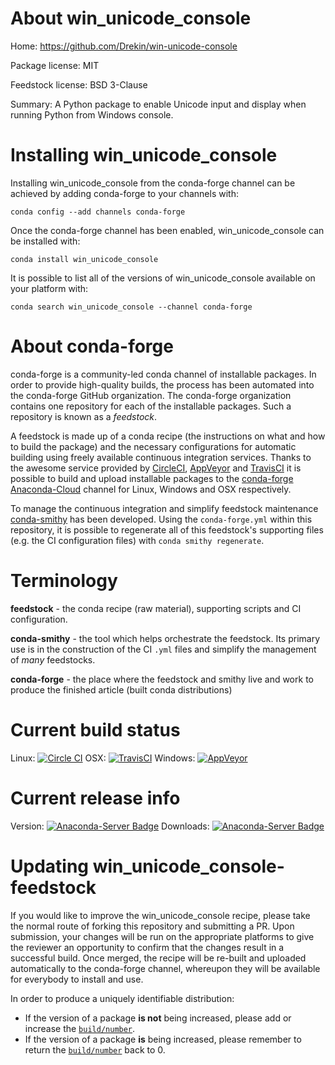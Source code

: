 About win_unicode_console
=========================

Home: https://github.com/Drekin/win-unicode-console

Package license: MIT

Feedstock license: BSD 3-Clause

Summary: A Python package to enable Unicode input and display when running Python from Windows console.



Installing win_unicode_console
==============================

Installing win_unicode_console from the conda-forge channel can be achieved by adding conda-forge to your channels with:

```
conda config --add channels conda-forge
```

Once the conda-forge channel has been enabled, win_unicode_console can be installed with:

```
conda install win_unicode_console
```

It is possible to list all of the versions of win_unicode_console available on your platform with:

```
conda search win_unicode_console --channel conda-forge
```


About conda-forge
=================

conda-forge is a community-led conda channel of installable packages.
In order to provide high-quality builds, the process has been automated into the
conda-forge GitHub organization. The conda-forge organization contains one repository 
for each of the installable packages. Such a repository is known as a *feedstock*.

A feedstock is made up of a conda recipe (the instructions on what and how to build
the package) and the necessary configurations for automatic building using freely
available continuous integration services. Thanks to the awesome service provided by
[CircleCI](https://circleci.com/), [AppVeyor](http://www.appveyor.com/)
and [TravisCI](https://travis-ci.org/) it is possible to build and upload installable
packages to the [conda-forge](https://anaconda.org/conda-forge)
[Anaconda-Cloud](http://docs.anaconda.org/) channel for Linux, Windows and OSX respectively.

To manage the continuous integration and simplify feedstock maintenance
[conda-smithy](http://github.com/conda-forge/conda-smithy) has been developed.
Using the ``conda-forge.yml`` within this repository, it is possible to regenerate all of
this feedstock's supporting files (e.g. the CI configuration files) with ``conda smithy regenerate``.


Terminology
===========

**feedstock** - the conda recipe (raw material), supporting scripts and CI configuration.

**conda-smithy** - the tool which helps orchestrate the feedstock.
                   Its primary use is in the construction of the CI ``.yml`` files
                   and simplify the management of *many* feedstocks.

**conda-forge** - the place where the feedstock and smithy live and work to
                  produce the finished article (built conda distributions)

Current build status
====================

Linux: [![Circle CI](https://circleci.com/gh/conda-forge/win_unicode_console-feedstock.svg?style=svg)](https://circleci.com/gh/conda-forge/win_unicode_console-feedstock)
OSX: [![TravisCI](https://travis-ci.org/conda-forge/win_unicode_console-feedstock.svg?branch=master)](https://travis-ci.org/conda-forge/win_unicode_console-feedstock) 
Windows: [![AppVeyor](https://ci.appveyor.com/api/projects/status/github/conda-forge/win-unicode-console-feedstock?svg=True)](https://ci.appveyor.com/project/conda-forge/win-unicode-console-feedstock/branch/master)

Current release info
====================
Version: [![Anaconda-Server Badge](https://anaconda.org/conda-forge/win_unicode_console/badges/version.svg)](https://anaconda.org/conda-forge/win_unicode_console)
Downloads: [![Anaconda-Server Badge](https://anaconda.org/conda-forge/win_unicode_console/badges/downloads.svg)](https://anaconda.org/conda-forge/win_unicode_console)


Updating win_unicode_console-feedstock
======================================

If you would like to improve the win_unicode_console recipe, please take the normal
route of forking this repository and submitting a PR. Upon submission, your changes will
be run on the appropriate platforms to give the reviewer an opportunity to confirm that the
changes result in a successful build. Once merged, the recipe will be re-built and uploaded
automatically to the conda-forge channel, whereupon they will be available for everybody to
install and use.

In order to produce a uniquely identifiable distribution:
 * If the version of a package **is not** being increased, please add or increase
   the [``build/number``](http://conda.pydata.org/docs/building/meta-yaml.html#build-number-and-string). 
 * If the version of a package **is** being increased, please remember to return
   the [``build/number``](http://conda.pydata.org/docs/building/meta-yaml.html#build-number-and-string)
   back to 0.
